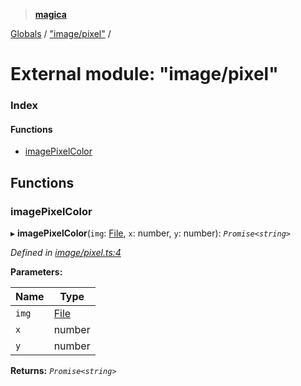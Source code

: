 > **[magica](../README.md)**

[Globals](../README.md) / ["image/pixel"](_image_pixel_.md) /

# External module: "image/pixel"

### Index

#### Functions

* [imagePixelColor](_image_pixel_.md#imagepixelcolor)

## Functions

###  imagePixelColor

▸ **imagePixelColor**(`img`: [File](../classes/_file_.file.md), `x`: number, `y`: number): *`Promise<string>`*

*Defined in [image/pixel.ts:4](https://github.com/cancerberoSgx/magica/blob/825f829/src/image/pixel.ts#L4)*

**Parameters:**

Name | Type |
------ | ------ |
`img` | [File](../classes/_file_.file.md) |
`x` | number |
`y` | number |

**Returns:** *`Promise<string>`*